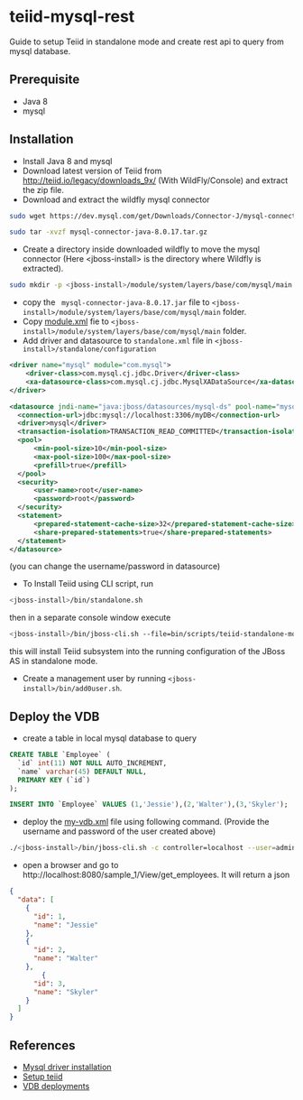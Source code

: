 # teiid-mysql-rest

Guide to setup Teiid in standalone mode and create rest api to query from mysql database.

## Prerequisite

* Java 8
* mysql

## Installation

* Install Java 8 and mysql
* Download latest version of Teiid from http://teiid.io/legacy/downloads_9x/ (With WildFly/Console) and extract the zip file.
* Download and extract the wildfly mysql connector
```bash
sudo wget https://dev.mysql.com/get/Downloads/Connector-J/mysql-connector-java-8.0.17.tar.gz

sudo tar -xvzf mysql-connector-java-8.0.17.tar.gz
```
* Create a directory inside downloaded wildfly to move the mysql connector (Here \<jboss-install> is the directory where Wildfly is extracted).
```bash
sudo mkdir -p <jboss-install>/module/system/layers/base/com/mysql/main
```
* copy the ` mysql-connector-java-8.0.17.jar` file to `<jboss-install>/module/system/layers/base/com/mysql/main` folder.
* Copy [module.xml](module.xml) fie to `<jboss-install>/module/system/layers/base/com/mysql/main` folder.
* Add driver and datasource to `standalone.xml` file in `<jboss-install>/standalone/configuration`
```xml
<driver name="mysql" module="com.mysql">
    <driver-class>com.mysql.cj.jdbc.Driver</driver-class>
    <xa-datasource-class>com.mysql.cj.jdbc.MysqlXADataSource</xa-datasource-class>
</driver>
```
```xml
<datasource jndi-name="java:jboss/datasources/mysql-ds" pool-name="mysqlDS" enabled="true">
  <connection-url>jdbc:mysql://localhost:3306/myDB</connection-url>
  <driver>mysql</driver>
  <transaction-isolation>TRANSACTION_READ_COMMITTED</transaction-isolation>
  <pool>
      <min-pool-size>10</min-pool-size>
      <max-pool-size>100</max-pool-size>
      <prefill>true</prefill>
  </pool>
  <security>
      <user-name>root</user-name>
      <password>root</password>
  </security>
  <statement>
      <prepared-statement-cache-size>32</prepared-statement-cache-size>
      <share-prepared-statements>true</share-prepared-statements>
  </statement>
</datasource>
```
(you can change the username/password in datasource)

* To Install Teiid using CLI script, run
```bash
<jboss-install>/bin/standalone.sh
```
then in a separate console window execute

```bash
<jboss-install>/bin/jboss-cli.sh --file=bin/scripts/teiid-standalone-mode-install.cli
```
this will install Teiid subsystem into the running configuration of the JBoss AS in standalone mode.

* Create a management user by running `<jboss-install>/bin/add0user.sh`. 

## Deploy the VDB

* create a table in local mysql database to query
```sql
CREATE TABLE `Employee` (
  `id` int(11) NOT NULL AUTO_INCREMENT,
  `name` varchar(45) DEFAULT NULL,
  PRIMARY KEY (`id`)
);

INSERT INTO `Employee` VALUES (1,'Jessie'),(2,'Walter'),(3,'Skyler');
``` 

* deploy the [my-vdb.xml](my-vdb.xml) file using following command. (Provide the username and password of the user created above)
```bash
./<jboss-install>/bin/jboss-cli.sh -c controller=localhost --user=admin --password=admin --command="deploy my-vdb.xml"
```

* open a browser and go to http://localhost:8080/sample_1/View/get_employees. It will return a json

```json
{
  "data": [
    {
      "id": 1,
      "name": "Jessie"
    },
    {
      "id": 2,
      "name": "Walter"
    },
        {
      "id": 3,
      "name": "Skyler"
    }
  ]
}
```


## References
* [Mysql driver installation](https://medium.com/@hasnat.saeed/install-and-configure-mysql-jdbc-driver-on-jboss-wildfly-e751a3be60d3)
* [Setup teiid](https://docs.jboss.org/author/display/TEIID/Installation+Guide)
* [VDB deployments](https://docs.jboss.org/author/display/TEIID/Deploying+VDBs)